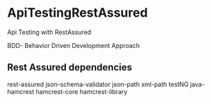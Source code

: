 # ApiTestingRestAssured
Api Testing with RestAssured

BDD- Behavior Driven Development Approach

Rest Assured dependencies
---------------------------------
rest-assured
json-schema-validator
json-path
xml-path
testNG
java-hamcrest
hamcrest-core
hamcrest-library
